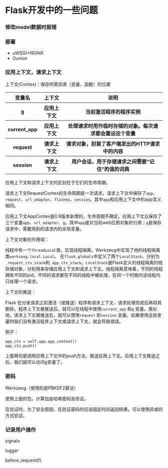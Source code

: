 # Flask开发中的一些问题

### 修改model数据时报错



### 部署

* uWSGI+NGINX
* Gunion

### 应用上下文，请求上下文
上下文(Contex)：保存所需资源（变量、函数）的位置

<table>
	<tr>
		<th>变量名</th>
		<th>上下文</th>
		<th>说明</th>
	</tr>
	<tr>
		<th>g</th>
		<th>应用上下文</th>
		<th>当前激活程序的程序实例</th>
	</tr>
	<tr>
		<th>current_app</th>
		<th>应用上下文</th>
		<th>处理请求时用作临时存储的对象。每次请求都会重设这个变量</th>
	</tr>
	<tr>
		<th>request</th>
		<th>请求上下文</th>
		<th>请求对象，封装了客户端发出的HTTP请求中的内容</th>
	</tr>
	<tr>
		<th>session</th>
		<th>请求上下文</th>
		<th>用户会话，用于存储请求之间需要“记住”的值的词典</th>
	</tr>
</table>

应用上下文和请求上下文的区别在于它们的生命周期。

请求上下文RequestContex的生命周期是一次请求。请求上下文中保存了`app`、`request`、`url_adapter`、`flashes`、`session`。其中`app`和应用上下文中的app含义相同。

应用上下文AppContex是0.9版本新增的，生命周期不确定。应用上下文众保存了三个变量`app`、`url_adapter`、`g`。其中`app`是对当前web应用对象的引用；`g`是保存请求中，需要用到的请求内的全局变量。

上下文对象的作用域：

线程中有一个`ThreadLocal`类，实现线程隔离。Werkzeug中实现了他的线程隔离类`werkzeug.local.Local`。
在`flask.globals`中定义了两个`LocalStack`，分别为`_request_ctx_stack`和`_app_ctx_stack`。`LocalStack`是Flask定义的线程隔离的栈存储对象，分别用来存储应用上下文和请求上下文。线程隔离意味着，不同的线程拥有不同的pid，不同的请求都在不同的线程中被处理，在同一个时期内该线程内只处理一个请求。

上下文的推送：

Flask 在分发请求之前激活（或推送）程序和请求上下文，请求处理完成后再将其删除。程序上下文被推送后，就可以在线程中使用`current_app` 和`g` 变量。类似地，请求上下文被推送后，就可以使用`request` 和`session` 变量。如果使用这些变量时我们没有激活程序上下文或请求上下文，就会导致错误。

例子：

	app_ctx = self.app.app_context()
	app_ctx.push()
	
上面两句是调用应用上下文中的push方法，推送应用上下文。应用上下文推送之后，我们就可以访问g变量了。

### 密码

Werkzeug（使用的是PBKDF2算法）

使用上面的包，计算加盐哈希密码及验证。

在验证时，为了安全原因，在验证密码时应该固定时间返回结果。可以使用异或的方式验证。

### 记录用户操作

signals

logger

before_request(f)